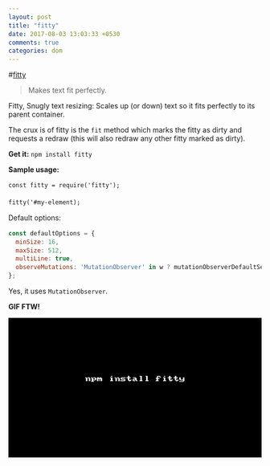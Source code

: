 ```yaml
---
layout: post
title: "fitty"
date: 2017-08-03 13:03:33 +0530
comments: true
categories: dom 
---
```


#[fitty](https://www.npmjs.com/package/fitty)
> Makes text fit perfectly.

Fitty, Snugly text resizing: Scales up (or down) text so it fits perfectly to its parent container.

The crux is of fitty is the `fit` method which marks the fitty as dirty and requests a redraw (this will also redraw any other fitty marked as dirty).


__Get it:__ `npm install fitty`

__Sample usage:__

```html
const fitty = require('fitty');

fitty('#my-element);
```

Default options:

```js
const defaultOptions = {
  minSize: 16,
  maxSize: 512,
  multiLine: true,
  observeMutations: 'MutationObserver' in w ? mutationObserverDefaultSetting : false
};
```
Yes, it uses `MutationObserver`.

__GIF FTW!__

![fitty](/images/fitty/fitty.gif)